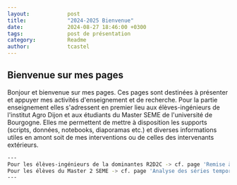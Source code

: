 ```yaml
---
layout:            post
title:             "2024-2025 Bienvenue"
date:              2024-08-27 18:46:00 +0300
tags:              post de présentation
category:          Readme
author:            tcastel
---
```


## Bienvenue sur mes pages
Bonjour et bienvenue sur mes pages. Ces pages sont destinées à présenter et appuyer mes activités d'enseignement et de recherche. Pour la partie enseignement elles s'adressent en premier lieu aux élèves-ingénieurs de l'institut Agro Dijon et aux étudiants du Master SEME de l'université de Bourgogne. Elles me permettent de mettre à disposition les supports (scripts, données, notebooks, diaporamas etc.) et diverses informations utiles en amont soit de mes interventions ou de celles des intervenants extérieurs.

```bash
---
Pour les élèves-ingénieurs de la dominantes R2D2C -> cf. page 'Remise à niveau R'
Pour les élèves du Master 2 SEME -> cf. page 'Analyse des séries temporelles avec R'
---
```

